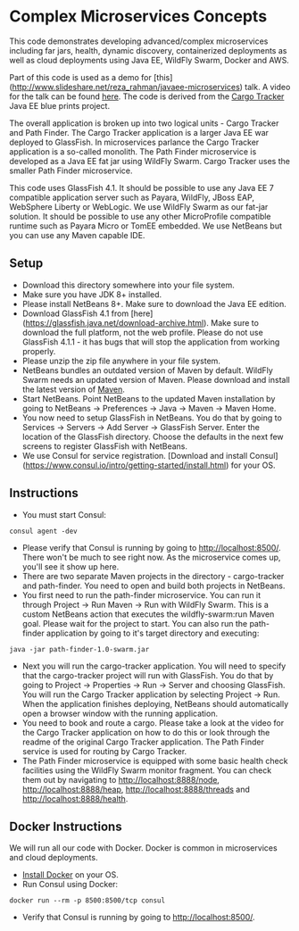 Complex Microservices Concepts
==============================
This code demonstrates developing advanced/complex microservices including 
far jars, health, dynamic discovery, containerized deployments as well as cloud 
deployments using Java EE, WildFly Swarm, Docker and AWS.

Part of this code is used as a demo for 
[this] (http://www.slideshare.net/reza_rahman/javaee-microservices) talk. A
video for the talk can be found [here](https://www.youtube.com/watch?v=bS6zKgMb8So).
The code is derived from the [Cargo Tracker](https://cargotracker.java.net/)
Java EE blue prints project. 

The overall application is broken up into two logical units - Cargo Tracker and 
Path Finder. The Cargo Tracker application is a larger Java EE war deployed to
GlassFish. In microservices parlance the Cargo Tracker application is a so-called 
monolith. The Path Finder microservice is developed as a Java EE fat jar using 
WildFly Swarm. Cargo Tracker uses the smaller Path Finder microservice.

This code uses GlassFish 4.1. It should be possible to use any Java EE 7 
compatible application server such as Payara, WildFly, JBoss EAP, 
WebSphere Liberty or WebLogic. We use WildFly Swarm as our fat-jar solution. It
should be possible to use any other MicroProfile compatible runtime such as 
Payara Micro or TomEE embedded. We use NetBeans but you can use any Maven 
capable IDE.

Setup
-----
* Download this directory somewhere into your file system.
* Make sure you have JDK 8+ installed.
* Please install NetBeans 8+. Make sure to download the Java EE edition.
* Download GlassFish 4.1 from [here]
(https://glassfish.java.net/download-archive.html). Make sure to download the 
full platform, not the web profile. Please do not use GlassFish 4.1.1 - it 
has bugs that will stop the application from working properly.
* Please unzip the zip file anywhere in your file system.
* NetBeans bundles an outdated version of Maven by default. WildFly Swarm 
needs an updated version of Maven. Please download and install the latest
version of [Maven](https://maven.apache.org/download.cgi).
* Start NetBeans. Point NetBeans to the updated Maven installation by going to
NetBeans -> Preferences -> Java -> Maven -> Maven Home. 
* You now need to setup GlassFish in NetBeans. You do that by going to 
Services -> Servers -> Add Server -> GlassFish Server. Enter the location of 
the GlassFish directory. Choose the defaults in the next few screens to register 
GlassFish with NetBeans.
* We use Consul for service registration.
[Download and install Consul] (https://www.consul.io/intro/getting-started/install.html) 
for your OS.

Instructions
------------
* You must start Consul:
```
consul agent -dev
```
* Please verify that Consul is running by going to <http://localhost:8500/>. 
There won't be much to see right now. As the microservice comes up, you'll see
it show up here. 
* There are two separate Maven projects in the directory - cargo-tracker and 
path-finder. You need to open and build both projects in NetBeans.
* You first need to run the path-finder microservice. You can run it through 
Project -> Run Maven -> Run with WildFly Swarm. This is a custom NetBeans action
that executes the wildfly-swarm:run Maven goal. Please wait for the project to 
start. You can also run the path-finder application by going to it's target 
directory and executing:
```
java -jar path-finder-1.0-swarm.jar
```
* Next you will run the cargo-tracker application. You will need to specify that 
the cargo-tracker project will run with GlassFish. You do that by going to 
Project -> Properties -> Run -> Server and choosing GlassFish. You will run the 
Cargo Tracker application by selecting Project -> Run. When the application 
finishes deploying, NetBeans should automatically open a browser window with the 
running application.
* You need to book and route a cargo. Please take a look at the video for the 
Cargo Tracker application on how to do this or look through the readme of the 
original Cargo Tracker application. The Path Finder service is used for
routing by Cargo Tracker.
* The Path Finder microservice is equipped with some basic health check 
facilities using the WildFly Swarm monitor fragment. You can check them out by
navigating to <http://localhost:8888/node>, <http://localhost:8888/heap>, 
<http://localhost:8888/threads> and <http://localhost:8888/health>.

Docker Instructions
-------------------
We will run all our code with Docker. Docker is common in microservices and 
cloud deployments.

* [Install Docker](https://docs.docker.com/engine/installation/) on your OS.
* Run Consul using Docker: 
```
docker run --rm -p 8500:8500/tcp consul
```
* Verify that Consul is running by going to <http://localhost:8500/>.